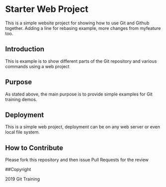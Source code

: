 # Starter Web Project

This is a simple website project for showing how to use Git and Github together. Adding a line for rebasing example, 
more changes from myfeature too.

##  Introduction

This is example is to show different parts of the Git repository and various commands using a web project

## Purpose

As stated above, the main purpose is to provide simple examples for Git training demos.

## Deployment

This is a simple web project, deployment can be on any web server or even local file system.

## How to Contribute

Please fork this repository and then issue Pull Requests for the review

##Copyright

2019 Git Training